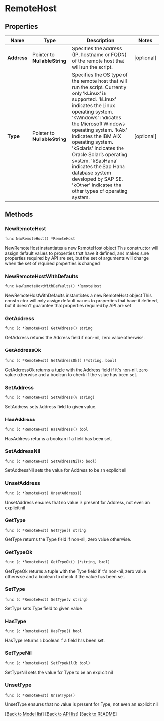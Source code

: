 # RemoteHost

## Properties

Name | Type | Description | Notes
------------ | ------------- | ------------- | -------------
**Address** | Pointer to **NullableString** | Specifies the address (IP, hostname or FQDN) of the remote host that will run the script. | [optional] 
**Type** | Pointer to **NullableString** | Specifies the OS type of the remote host that will run the script. Currently only &#39;kLinux&#39; is supported. &#39;kLinux&#39; indicates the Linux operating system. &#39;kWindows&#39; indicates the Microsoft Windows operating system. &#39;kAix&#39; indicates the IBM AIX operating system. &#39;kSolaris&#39; indicates the Oracle Solaris operating system. &#39;kSapHana&#39; indicates the Sap Hana database system developed by SAP SE. &#39;kOther&#39; indicates the other types of operating system. | [optional] 

## Methods

### NewRemoteHost

`func NewRemoteHost() *RemoteHost`

NewRemoteHost instantiates a new RemoteHost object
This constructor will assign default values to properties that have it defined,
and makes sure properties required by API are set, but the set of arguments
will change when the set of required properties is changed

### NewRemoteHostWithDefaults

`func NewRemoteHostWithDefaults() *RemoteHost`

NewRemoteHostWithDefaults instantiates a new RemoteHost object
This constructor will only assign default values to properties that have it defined,
but it doesn't guarantee that properties required by API are set

### GetAddress

`func (o *RemoteHost) GetAddress() string`

GetAddress returns the Address field if non-nil, zero value otherwise.

### GetAddressOk

`func (o *RemoteHost) GetAddressOk() (*string, bool)`

GetAddressOk returns a tuple with the Address field if it's non-nil, zero value otherwise
and a boolean to check if the value has been set.

### SetAddress

`func (o *RemoteHost) SetAddress(v string)`

SetAddress sets Address field to given value.

### HasAddress

`func (o *RemoteHost) HasAddress() bool`

HasAddress returns a boolean if a field has been set.

### SetAddressNil

`func (o *RemoteHost) SetAddressNil(b bool)`

 SetAddressNil sets the value for Address to be an explicit nil

### UnsetAddress
`func (o *RemoteHost) UnsetAddress()`

UnsetAddress ensures that no value is present for Address, not even an explicit nil
### GetType

`func (o *RemoteHost) GetType() string`

GetType returns the Type field if non-nil, zero value otherwise.

### GetTypeOk

`func (o *RemoteHost) GetTypeOk() (*string, bool)`

GetTypeOk returns a tuple with the Type field if it's non-nil, zero value otherwise
and a boolean to check if the value has been set.

### SetType

`func (o *RemoteHost) SetType(v string)`

SetType sets Type field to given value.

### HasType

`func (o *RemoteHost) HasType() bool`

HasType returns a boolean if a field has been set.

### SetTypeNil

`func (o *RemoteHost) SetTypeNil(b bool)`

 SetTypeNil sets the value for Type to be an explicit nil

### UnsetType
`func (o *RemoteHost) UnsetType()`

UnsetType ensures that no value is present for Type, not even an explicit nil

[[Back to Model list]](../README.md#documentation-for-models) [[Back to API list]](../README.md#documentation-for-api-endpoints) [[Back to README]](../README.md)


